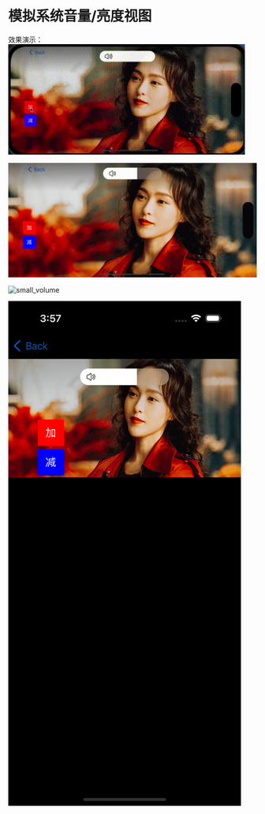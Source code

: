 # 模拟系统音量/亮度视图

效果演示：
![full_volume](./full_volume.gif)

![full_volume](./full_volume.png)

![small_volume](./small_volume.gif)

![smll_volume](./smll_volume.png)